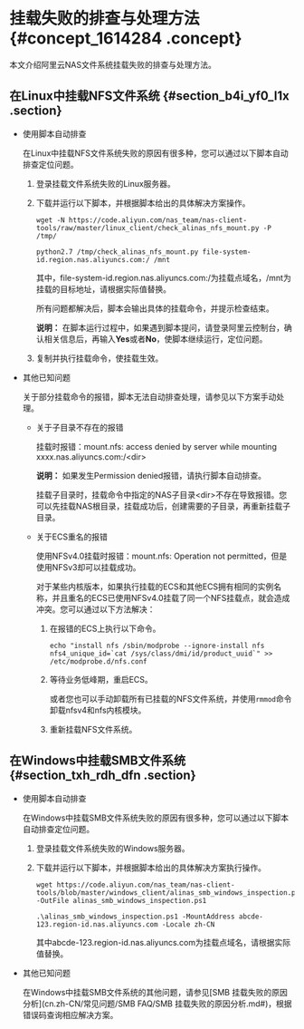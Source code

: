 # 挂载失败的排查与处理方法 {#concept_1614284 .concept}

本文介绍阿里云NAS文件系统挂载失败的排查与处理方法。

## 在Linux中挂载NFS文件系统 {#section_b4i_yf0_l1x .section}

-   使用脚本自动排查

    在Linux中挂载NFS文件系统失败的原因有很多种，您可以通过以下脚本自动排查定位问题。

    1.  登录挂载文件系统失败的Linux服务器。
    2.  下载并运行以下脚本，并根据脚本给出的具体解决方案操作。

        ``` {#codeblock_44e_zk6_egm}
        wget -N https://code.aliyun.com/nas_team/nas-client-tools/raw/master/linux_client/check_alinas_nfs_mount.py -P /tmp/
        ```

        ``` {#codeblock_wrr_uso_469}
        python2.7 /tmp/check_alinas_nfs_mount.py file-system-id.region.nas.aliyuncs.com:/ /mnt
        ```

        其中，file-system-id.region.nas.aliyuncs.com:/为挂载点域名，/mnt为挂载的目标地址，请根据实际值替换。

        所有问题都解决后，脚本会输出具体的挂载命令，并提示检查结束。

        **说明：** 在脚本运行过程中，如果遇到脚本提问，请登录阿里云控制台，确认相关信息后，再输入**Yes**或者**No**，使脚本继续运行，定位问题。

    3.  复制并执行挂载命令，使挂载生效。
-   其他已知问题

    关于部分挂载命令的报错，脚本无法自动排查处理，请参见以下方案手动处理。

    -   关于子目录不存在的报错

        挂载时报错：mount.nfs: access denied by server while mounting xxxx.nas.aliyuncs.com:/<dir\>

        **说明：** 如果发生Permission denied报错，请执行脚本自动排查。

        挂载子目录时，挂载命令中指定的NAS子目录<dir\>不存在导致报错。您可以先挂载NAS根目录，挂载成功后，创建需要的子目录，再重新挂载子目录。

    -   关于ECS重名的报错

        使用NFSv4.0挂载时报错：mount.nfs: Operation not permitted，但是使用NFSv3却可以挂载成功。

        对于某些内核版本，如果执行挂载的ECS和其他ECS拥有相同的实例名称，并且重名的ECS已使用NFSv4.0挂载了同一个NFS挂载点，就会造成冲突。您可以通过以下方法解决：

        1.  在报错的ECS上执行以下命令。

            ``` {#codeblock_ee0_vtw_gaz}
            echo "install nfs /sbin/modprobe --ignore-install nfs nfs4_unique_id=`cat /sys/class/dmi/id/product_uuid`" >> /etc/modprobe.d/nfs.conf
            ```

        2.  等待业务低峰期，重启ECS。

            或者您也可以手动卸载所有已挂载的NFS文件系统，并使用`rmmod`命令卸载nfsv4和nfs内核模块。

        3.  重新挂载NFS文件系统。

## 在Windows中挂载SMB文件系统 {#section_txh_rdh_dfn .section}

-   使用脚本自动排查

    在Windows中挂载SMB文件系统失败的原因有很多种，您可以通过以下脚本自动排查定位问题。

    1.  登录挂载文件系统失败的Windows服务器。
    2.  下载并运行以下脚本，并根据脚本给出的具体解决方案执行操作。

        ``` {#codeblock_xkd_d95_p65}
        wget https://code.aliyun.com/nas_team/nas-client-tools/blob/master/windows_client/alinas_smb_windows_inspection.ps1 -OutFile alinas_smb_windows_inspection.ps1
        ```

        ``` {#codeblock_t0v_vp6_dvm}
        .\alinas_smb_windows_inspection.ps1 -MountAddress abcde-123.region-id.nas.aliyuncs.com -Locale zh-CN
        ```

        其中abcde-123.region-id.nas.aliyuncs.com为挂载点域名，请根据实际值替换。

-   其他已知问题

    在Windows中挂载SMB文件系统的其他问题，请参见[SMB 挂载失败的原因分析](cn.zh-CN/常见问题/SMB FAQ/SMB 挂载失败的原因分析.md#)，根据错误码查询相应解决方案。


